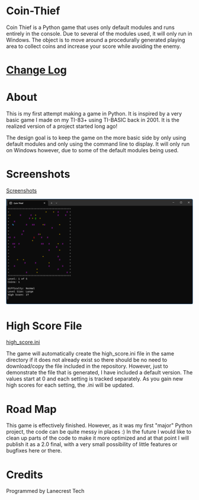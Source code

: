 # Coin-Thief

Coin Thief is a Python game that uses only default modules and runs entirely in the console. Due to several of the modules used, it will only run in Windows. The object is to move around a procedurally generated playing area to collect coins and increase your score while avoiding the enemy.

[Change Log](changelog.md)
=

About
===
This is my first attempt making a game in Python. It is inspired 
by a very basic game I made on my TI-83+ using TI-BASIC back in
2001. It is the realized version of a project started long ago!

The design goal is to keep the game on the more basic side by 
only using default modules and only using the command line to 
display. It will only run on Windows however, due to some of the 
default modules being used.

Screenshots
===
[Screenshots](/screenshots)

![Alt text](/screenshots/v1_41_gameplay.png?raw=true "Gameplay")

High Score File
===
[high_score.ini](high_score.ini)

The game will automatically create the high_score.ini file in the same 
directory if it does not already exist so there should be no need to 
download/copy the file included in the repository. However, just to 
demonstrate the file that is generated, I have included a default 
version. The values start at 0 and each setting is tracked separately. 
As you gain new high scores for each setting, the .ini will be updated. 

Road Map
===
This game is effectively finished. However, as it was my first "major" 
Python project, the code can be quite messy in places :) In the future 
I would like to clean up parts of the code to make it more optimized 
and at that point I will publish it as a 2.0 final, with a very small 
possibility of little features or bugfixes here or there.

Credits
===
Programmed by Lanecrest Tech
